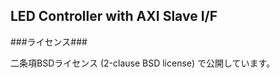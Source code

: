 LED Controller with AXI Slave I/F
---------------------------------

###ライセンス###

二条項BSDライセンス (2-clause BSD license) で公開しています。


